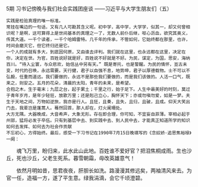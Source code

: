 5期 习书记傍晚与我们社会实践团座谈 ——习近平与大学生朋友们（五）

    实践是检验真理的唯一标准。
    常挂在嘴边的一句话，又有几人可勘其含义呢。初中学，高中学，大学学，似其一，却又何曾相识呢？是啊，这可算得上是世间基本的真理之一了，无数人前仆后继，呕心沥血，欲究其奥义，传其大道。一千个读者，一千个哈姆雷特。几千年的传承，不管如何，它始终都在那里，也许，时间会磨灭它，但它终归还是它。
    一个人的成就有多大，到底因何原，又由谁去评判。我们就在这里，也永远都在这里，决定在你，决定在世。为官，百姓说好就是好，百姓说不好就是不好。为民，谋定，为国，思安，海纳百川。“待入尘寰，与众悲欢，始信丛中另有天。” 既是寄托，也是警醒。为民的情怀，亘古未变，时代的召唤，永远需要。天行健，君子以自强不息，地势坤，君子以厚德载物。士不可以不弘毅，任重而道远。我们要做的，永远不是那些我们要做的，而是我们该做的。人活一口气，既来之，则安之。五月的花朵，清晨的太阳，青年的未来，是希望。
    合抱之木，生于毫末；九层之台，起于累土；千里之行，始于足下。人生中最美好的时刻，莫过于青年岁月，是年少轻狂，放歌万里；还是剋己立心，胸怀天下；亦或勿嗔勿爱，如是一梦。夫生于天地之间，万物如逆旅，我亦是行人。且狂，且奏，且失，且归，且破，且成。仰天大笑出门去，我辈岂是蓬蒿人。蓦然回首，那人却在，灯火阑珊处。
    大方无隅，大器晚成，大音希声，大象无形。存在即合理，你可知，不宜妄自菲薄。宰相必起于州部，猛将必发于卒伍。只有到基层中去、到实践中去、到人民中去，才能真正知道所学的知识如何去发挥、如何去为社会作贡献
    不忘初心，方得始终。最后，感受一下习书记在1990年7月15日晚填写的《念奴娇·追思焦裕禄》一阕：

　　魂飞万里，盼归来，此水此山此地。百姓谁不爱好官？把泪焦桐成雨。生也沙丘，死也沙丘，父老生死系。暮雪朝霜，毋改英雄意气！

　　依然月明如昔，思君夜夜，肝胆长如洗。路漫漫其修远矣，两袖清风来去。为官一任，造福一方，遂了平生意。绿我涓滴，会它千顷澄碧。


